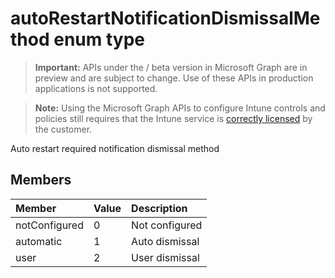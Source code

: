 ﻿# autoRestartNotificationDismissalMethod enum type

> **Important:** APIs under the / beta version in Microsoft Graph are in preview and are subject to change. Use of these APIs in production applications is not supported.

> **Note:** Using the Microsoft Graph APIs to configure Intune controls and policies still requires that the Intune service is [correctly licensed](https://go.microsoft.com/fwlink/?linkid=839381) by the customer.

Auto restart required notification dismissal method
## Members
|Member|Value|Description|
|:---|:---|:---|
|notConfigured|0|Not configured|
|automatic|1|Auto dismissal|
|user|2|User dismissal|





